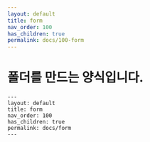 ```yaml
---
layout: default
title: form
nav_order: 100
has_children: true
permalink: docs/100-form
---
```


# 폴더를 만드는 양식입니다.
```
---
layout: default
title: form
nav_order: 100
has_children: true
permalink: docs/form
---
```